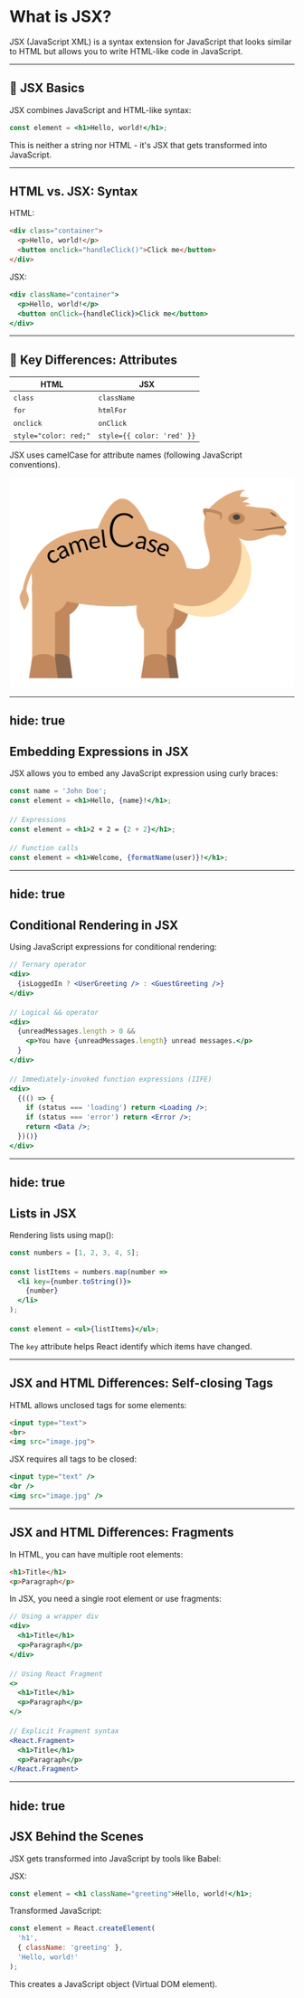 # What is JSX?

JSX (JavaScript XML) is a syntax extension for JavaScript that looks similar to HTML but allows you to write HTML-like code in JavaScript.

---

## 📝 JSX Basics

JSX combines JavaScript and HTML-like syntax:

```jsx
const element = <h1>Hello, world!</h1>;
```

This is neither a string nor HTML - it's JSX that gets transformed into JavaScript.

---

## HTML vs. JSX: Syntax

HTML:
```html
<div class="container">
  <p>Hello, world!</p>
  <button onclick="handleClick()">Click me</button>
</div>
```

JSX:
```jsx
<div className="container">
  <p>Hello, world!</p>
  <button onClick={handleClick}>Click me</button>
</div>
```

---

##  🔑 Key Differences: Attributes

| HTML | JSX |
|------|-----|
| `class` | `className` |
| `for` | `htmlFor` |
| `onclick` | `onClick` |
| `style="color: red;"` | `style={{ color: 'red' }}` |

JSX uses camelCase for attribute names (following JavaScript conventions).

<img src="/assets/CamelCase.png" class="mt-5 w-[25%] mx-auto" />


---
hide: true
---

## Embedding Expressions in JSX

JSX allows you to embed any JavaScript expression using curly braces:

```jsx
const name = 'John Doe';
const element = <h1>Hello, {name}!</h1>;

// Expressions
const element = <h1>2 + 2 = {2 + 2}</h1>;

// Function calls
const element = <h1>Welcome, {formatName(user)}!</h1>;

```

---
hide: true
---
## Conditional Rendering in JSX

Using JavaScript expressions for conditional rendering:

```jsx
// Ternary operator
<div>
  {isLoggedIn ? <UserGreeting /> : <GuestGreeting />}
</div>

// Logical && operator
<div>
  {unreadMessages.length > 0 &&
    <p>You have {unreadMessages.length} unread messages.</p>
  }
</div>

// Immediately-invoked function expressions (IIFE)
<div>
  {(() => {
    if (status === 'loading') return <Loading />;
    if (status === 'error') return <Error />;
    return <Data />;
  })()}
</div>
```

---
hide: true
---

## Lists in JSX

Rendering lists using map():

```jsx
const numbers = [1, 2, 3, 4, 5];

const listItems = numbers.map(number => 
  <li key={number.toString()}>
    {number}
  </li>
);

const element = <ul>{listItems}</ul>;
```

The `key` attribute helps React identify which items have changed.

---

## JSX and HTML Differences: Self-closing Tags

HTML allows unclosed tags for some elements:
```html
<input type="text">
<br>
<img src="image.jpg">
```

JSX requires all tags to be closed:
```jsx
<input type="text" />
<br />
<img src="image.jpg" />
```

---

## JSX and HTML Differences: Fragments

In HTML, you can have multiple root elements:
```html
<h1>Title</h1>
<p>Paragraph</p>
```

In JSX, you need a single root element or use fragments:
```jsx
// Using a wrapper div
<div>
  <h1>Title</h1>
  <p>Paragraph</p>
</div>

// Using React Fragment
<>
  <h1>Title</h1>
  <p>Paragraph</p>
</>

// Explicit Fragment syntax
<React.Fragment>
  <h1>Title</h1>
  <p>Paragraph</p>
</React.Fragment>
```

<!--
JSX ไม่อนุญาตให้มีหลาย root elements
คิดง่ายๆ ว่า React ต้องให้เราห่อของทั้งหมดในกล่องเดียว (เหมือนใส่ของลงในกล่องพัสดุ)
ถ้าเราไม่อยากใช้กล่องจริง (เช่น div) เราใช้กล่องล่องหน (React Fragment) แทน
แบบนี้เราก็จัดของได้โดยไม่เพิ่มน้ำหนักหรือขนาดเกินจำเป็นครับ
-->

---
hide: true
---
## JSX Behind the Scenes

JSX gets transformed into JavaScript by tools like Babel:
<!-- may cut it -->
JSX:
```jsx
const element = <h1 className="greeting">Hello, world!</h1>;
```

Transformed JavaScript:
```javascript
const element = React.createElement(
  'h1',
  { className: 'greeting' },
  'Hello, world!'
);
```

This creates a JavaScript object (Virtual DOM element).

<!--
may cut it
-->
